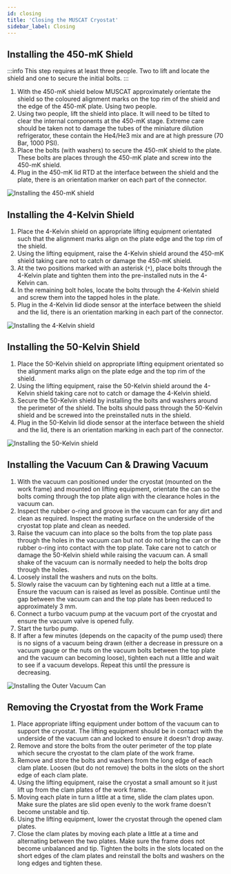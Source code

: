 ```yaml
---
id: closing
title: 'Closing the MUSCAT Cryostat'
sidebar_label: Closing
---
```


## Installing the 450-mK Shield

:::info
This step requires at least three people. Two to lift and locate the shield and one to secure the initial bolts.
:::

1. With the 450-mK shield below MUSCAT approximately orientate the shield so the coloured alignment marks on the top rim of the shield and the edge of the 450-mK plate. Using two people.
2. Using two people, lift the shield into place. It will need to be tilted to clear the internal components at the 450-mK stage. Extreme care should be taken not to damage the tubes of the miniature dilution refrigerator, these contain the He4/He3 mix and are at high pressure (70 Bar, 1000 PSI).
3. Place the bolts (with washers) to secure the 450-mK shield to the plate. These bolts are places through the 450-mK plate and screw into the 450-mK shield.
4. Plug in the 450-mK lid RTD at the interface between the shield and the plate, there is an orientation marker on each part of the connector.

![Installing the 450-mK shield](/img/close_450mK.png)

## Installing the 4-Kelvin Shield

1. Place the 4-Kelvin shield on appropriate lifting equipment orientated such that the alignment marks align on the plate edge and the top rim of the shield.
2. Using the lifting equipment, raise the 4-Kelvin shield around the 450-mK shield taking care not to catch or damage the 450-mK shield.
3. At the two positions marked with an asterisk (`*`), place bolts through the 4-Kelvin plate and tighten them into the pre-installed nuts in the 4-Kelvin can.
4. In the remaining bolt holes, locate the bolts through the 4-Kelvin shield and screw them into the tapped holes in the plate.
5. Plug in the 4-Kelvin lid diode sensor at the interface between the shield and the lid, there is an orientation marking in each part of the connector.

![Installing the 4-Kelvin shield](/img/close_4K.png)

## Installing the 50-Kelvin Shield

1. Place the 50-Kelvin shield on appropriate lifting equipment orientated so the alignment marks align on the plate edge and the top rim of the shield.
2. Using the lifting equipment, raise the 50-Kelvin shield around the 4-Kelvin shield taking care not to catch or damage the 4-Kelvin shield.
3. Secure the 50-Kelvin shield by installing the bolts and washers around the perimeter of the shield. The bolts should pass through the 50-Kelvin shield and be screwed into the preinstalled nuts in the shield.
4. Plug in the 50-Kelvin lid diode sensor at the interface between the shield and the lid, there is an orientation marking in each part of the connector.

![Installing the 50-Kelvin shield](/img/close_50K.png)

## Installing the Vacuum Can & Drawing Vacuum

1. With the vacuum can positioned under the cryostat (mounted on the work frame) and mounted on lifting equipment, orientate the can so the bolts coming through the top plate align with the clearance holes in the vacuum can.
2. Inspect the rubber o-ring and groove in the vacuum can for any dirt and clean as required. Inspect the mating surface on the underside of the cryostat top plate and clean as needed.
3. Raise the vacuum can into place so the bolts from the top plate pass through the holes in the vacuum can but not do not bring the can or the rubber o-ring into contact with the top plate. Take care not to catch or damage the 50-Kelvin shield while raising the vacuum can. A small shake of the vacuum can is normally needed to help the bolts drop through the holes.
4. Loosely install the washers and nuts on the bolts.
5. Slowly raise the vacuum can by tightening each nut a little at a time. Ensure the vacuum can is raised as level as possible. Continue until the gap between the vacuum can and the top plate has been reduced to approximately 3&nbsp;mm.
6. Connect a turbo vacuum pump at the vacuum port of the cryostat and ensure the vacuum valve is opened fully.
7. Start the turbo pump.
8. If after a few minutes (depends on the capacity of the pump used) there is no signs of a vacuum being drawn (either a decrease in pressure on a vacuum gauge or the nuts on the vacuum bolts between the top plate and the vacuum can becoming loose), tighten each nut a little and wait to see if a vacuum develops. Repeat this until the pressure is decreasing.

![Installing the Outer Vacuum Can](/img/close_OVC.png)

## Removing the Cryostat from the Work Frame

1. Place appropriate lifting equipment under bottom of the vacuum can to support the cryostat. The lifting equipment should be in contact with the underside of the vacuum can and locked to ensure it doesn't drop away.
2. Remove and store the bolts from the outer perimeter of the top plate which secure the cryostat to the clam plate of the work frame.
3. Remove and store the bolts and washers from the long edge of each clam plate. Loosen (but do not remove) the bolts in the slots on the short edge of each clam plate.
4. Using the lifting equipment, raise the cryostat a small amount so it just lift up from the clam plates of the work frame.
5. Moving each plate in turn a little at a time, slide the clam plates upon. Make sure the plates are slid open evenly to the work frame doesn't become unstable and tip.
6. Using the lifting equipment, lower the cryostat through the opened clam plates.
7. Close the clam plates by moving each plate a little at a time and alternating between the two plates. Make sure the frame does not become unbalanced and tip. Tighten the bolts in the slots located on the short edges of the clam plates and reinstall the bolts and washers on the long edges and tighten these.
